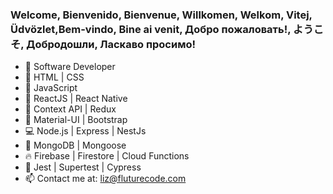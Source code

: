 ### Welcome, Bienvenido, Bienvenue, Willkomen, Welkom, Vitej, Üdvözlet,Bem-vindo, Bine ai venit, Добро пожаловать!, ようこそ, Добродошли, Ласкаво просимо!

- 💪  Software Developer
- 👾  HTML | CSS 
- 🐒  JavaScript 
- 🤖  ReactJS | React Native
- 🌴  Context API | Redux
- 🔮  Material-UI | Bootstrap
- 💻  Node.js | Express | NestJs
- 🦊  MongoDB | Mongoose
- 🔥  Firebase | Firestore | Cloud Functions
- 🚀  Jest | Supertest | Cypress
- 📫  Contact me at: liz@fluturecode.com
